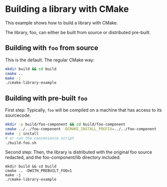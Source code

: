 Building a library with CMake
====

This example shows how to build a library with CMake.

The library, foo, can either be built from source or distributed pre-built.

Building with `foo` from source
---

This is the default. The regular CMake way: 

```bash
mkdir build && cd build
cmake .. 
make -j
./cmake-library-example
```

Building with pre-built `foo`
---

First step: Typically, `foo` will be compiled on a machine that has access to its sourcecode. 

```bash
mkdir -p build/foo-component && cd build/foo-component
cmake ../../foo-component -DCMAKE_INSTALL_PREFIX=../../foo-component
make -j install
# or run the convenience script
./build-foo.sh
```

Second step: Then, the library is distributed with the original foo source redacted, and the foo-component/lib directory included. 

```
mkdir build && cd build
cmake .. -DWITH_PREBUILT_FOO=1
make -j
./cmake-library-example
```
